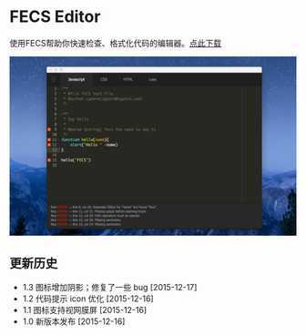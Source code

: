 # FECS Editor

使用FECS帮助你快速检查、格式化代码的编辑器。[点此下载](https://chrome.google.com/webstore/detail/jinjgfophhifgdfocpdlbgklblcmkffp)

![](tmp/screen-shot-1.jpg)

## 更新历史

- 1.3 图标增加阴影；修复了一些 bug [2015-12-17]
- 1.2 代码提示 icon 优化 [2015-12-16]
- 1.1 图标支持视网膜屏 [2015-12-16]
- 1.0 新版本发布 [2015-12-16]
